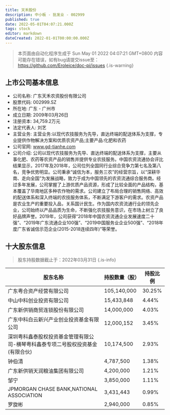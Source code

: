 ```yaml
---
title: 天禾股份
description: 中小板 - 批发业 - 002999
published: true
date: 2022-05-01T04:07:21.000Z
tags: stock
editor: markdown
dateCreated: 2022-01-01T00:00:00.000Z
---
```


> 本页面由自动化程序生成于 Sun May 01 2022 04:07:21 GMT+0800
> 内容可能存在错误，如有bug请提交issue至：https://github.com/Eroleice/doc-pi/issues
{.is-warning}

## 上市公司基本信息
- 公司名称: 广东天禾农资股份有限公司
- 股票代码: 002999.SZ
- 所在地: 广东 - 广州市
- 成立日期: 2009年03月26日
- 注册资本: 34,759.2万元
- 法定代表人: 刘艺
- 主营业务: 主营业务:以现代农技服务为先导，直达终端的配送体系为支撑，专业提供作物解决方案和优质农资产品;主要产品:化肥和农药
- 公司官网: www.gd-tianhe.com
- 公司介绍: 公司以现代农技服务为先导、直达终端的配送体系为支撑，主要从事化肥、农药等农资产品的销售并提供专业农技服务。中国农资流通协会评比结果显示，2017年及2018年，公司位列全国同行业综合竞争力第七名及第八名，竞争优势明显。公司秉承“诚信为本，服务三农”的经营宗旨，以“深耕华南、走向全国”为发展战略，致力于成为中国领先的农资流通综合服务商。经过多年发展，公司掌握了上游优质产品资源，形成了比较全面的产品结构，基本覆盖了华南地区多种农作物的需求。公司建立了布局合理的销售网络、高效的配送体系和深入终端的农技服务体系，不断满足下游客户的需求。农资产品是农业生产的重要投入品，关系国计民生。作为国内农资流通行业的领先企业，公司始终以产品品质为生命，不断强化农技服务意识，在市场上树立了良好品牌声誉。2019年，公司获得“2018年中国农资流通企业发展速度二十强”、“2019年广东流通企业100强”、“2019中国服务业企业500强”、“2018年度广东省诚信示范企业(2015-2018连续四年)”等荣誉。


## 十大股东信息
> 股东持股数据截止于：2022年03月31日
{.is-info}

| 股东名称 | 持股数量（股） | 持股比例 |
| --- | --- | --- |
| 广东粤合资产经营有限公司 | 105,140,000 | 30.25% |
| 中山中科创业投资有限公司 | 15,433,848 | 4.44% |
| 广东新供销商贸连锁股份有限公司 | 14,000,000 | 4.03% |
| 广东中科白云新兴产业创业投资基金有限公司 | 12,000,152 | 3.45% |
| 深圳粤科鑫泰股权投资基金管理有限公司-横琴粤科鑫泰专项二号股权投资基金(有限合伙) | 10,174,500 | 2.93% |
| 钟伯清 | 4,787,500 | 1.38% |
| 广东新供销天润粮油集团有限公司 | 4,200,000 | 1.21% |
| 邹宁 | 3,850,000 | 1.11% |
| JPMORGAN CHASE BANK,NATIONAL ASSOCIATION | 3,431,443 | 0.99% |
| 罗旋彬 | 2,940,000 | 0.85% |




